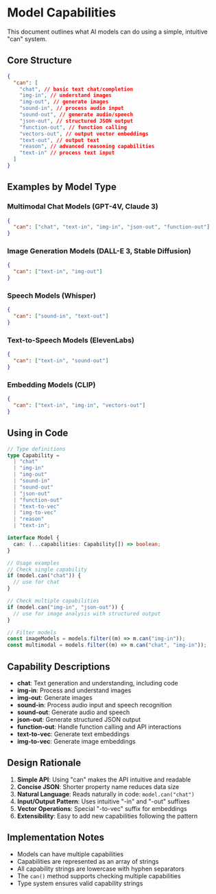 # Model Capabilities

This document outlines what AI models can do using a simple, intuitive "can"
system.

## Core Structure

```json
{
  "can": [
    "chat", // basic text chat/completion
    "img-in", // understand images
    "img-out", // generate images
    "sound-in", // process audio input
    "sound-out", // generate audio/speech
    "json-out", // structured JSON output
    "function-out", // function calling
    "vectors-out", // output vector embeddings
    "text-out", // output text
    "reason", // advanced reasoning capabilities
    "text-in" // process text input
  ]
}
```

## Examples by Model Type

### Multimodal Chat Models (GPT-4V, Claude 3)

```json
{
  "can": ["chat", "text-in", "img-in", "json-out", "function-out"]
}
```

### Image Generation Models (DALL-E 3, Stable Diffusion)

```json
{
  "can": ["text-in", "img-out"]
}
```

### Speech Models (Whisper)

```json
{
  "can": ["sound-in", "text-out"]
}
```

### Text-to-Speech Models (ElevenLabs)

```json
{
  "can": ["text-in", "sound-out"]
}
```

### Embedding Models (CLIP)

```json
{
  "can": ["text-in", "img-in", "vectors-out"]
}
```

## Using in Code

```typescript
// Type definitions
type Capability =
  | "chat"
  | "img-in"
  | "img-out"
  | "sound-in"
  | "sound-out"
  | "json-out"
  | "function-out"
  | "text-to-vec"
  | "img-to-vec"
  | "reason"
  | "text-in";

interface Model {
  can: (...capabilities: Capability[]) => boolean;
}

// Usage examples
// Check single capability
if (model.can("chat")) {
  // use for chat
}

// Check multiple capabilities
if (model.can("img-in", "json-out")) {
  // use for image analysis with structured output
}

// Filter models
const imageModels = models.filter((m) => m.can("img-in"));
const multimodal = models.filter((m) => m.can("chat", "img-in"));
```

## Capability Descriptions

- **chat**: Text generation and understanding, including code
- **img-in**: Process and understand images
- **img-out**: Generate images
- **sound-in**: Process audio input and speech recognition
- **sound-out**: Generate audio and speech
- **json-out**: Generate structured JSON output
- **function-out**: Handle function calling and API interactions
- **text-to-vec**: Generate text embeddings
- **img-to-vec**: Generate image embeddings

## Design Rationale

1. **Simple API**: Using "can" makes the API intuitive and readable
2. **Concise JSON**: Shorter property name reduces data size
3. **Natural Language**: Reads naturally in code: `model.can("chat")`
4. **Input/Output Pattern**: Uses intuitive "-in" and "-out" suffixes
5. **Vector Operations**: Special "-to-vec" suffix for embeddings
6. **Extensibility**: Easy to add new capabilities following the pattern

## Implementation Notes

- Models can have multiple capabilities
- Capabilities are represented as an array of strings
- All capability strings are lowercase with hyphen separators
- The `can()` method supports checking multiple capabilities
- Type system ensures valid capability strings
